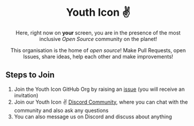 <div align="center"> 
     <h1>Youth Icon ✌️</h1> 
     <p> Here, right now on <b> your </b> screen, you are in the presence of the most inclusive <i> Open Source </i> community on the planet! </p> 
     <p> This organisation is the home of <i> open source</i>! Make Pull Requests, open Issues, share ideas, help each other and make improvements!</p> 
</div>
 <h2>Steps to Join</h2> 
 <ol>
     <li>Join the Youth Icon GitHub Org by raising an <a href="https://github.com/Youth-Icom/.github/issues/new?assignees=&amp;labels=invite+me+to+the+organisation&amp;template=invitation.yml&title=Please+invite+me+to+the+GitHub+Community+Organization">issue</a> (you will receive an invitation)</li> 
     <li> Join our Youth Icon ✌️ <a href="https://l.hellofaizan.me/discord">Discord Community</a>, where you can chat with the community and also ask any questions</li> 
     <li> You can also message us on Discord and discuss about anything</li> 
 </ol> 
